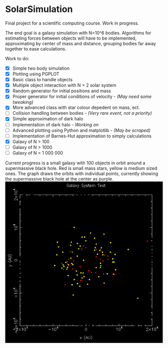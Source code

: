 # SolarSimulation

Final project for a scientific computing course. Work in progress.

The end goal is a galaxy simulation with N=10^6 bodies. Algorithms for estimating forces between objects will have to be implemented, approximating by center of mass and distance, grouping bodies far away together to ease calculations.

Work to do:
- [x] Simple two body simulation
- [x] Plotting using PGPLOT
- [x] Basic class to handle objects
- [x] Multiple object interaction with N > 2 solar system
- [x] Random generator for initial positions and mass
- [X] Proper generator for initial conditions of velocity - *(May need some tweaking)*
- [x] More advanced class with star colour depedent on mass, ect.
- [ ] Collision handling between bodies - *(Very rare event, not a priority)*
- [x] Simple approximation of dark halo
- [ ] Implementation of dark halo - *Working on*
- [ ] Advanced plotting using Python and matplotlib - *(May be scraped)*
- [ ] Implementation of Barnes-Hut approximation to simply calculations
- [X] Galaxy of N > 100
- [ ] Galaxy of N > 1000
- [ ] Galaxy of N = 1 000 000

Current progress is a small galaxy with 100 objects in orbit around a supermassive black hole. Red is small mass stars, yellow is medium sized ones. The graph draws the orbits with individual points, currently showing the supermassive black hole at the center as purple.
![November 26th Progress](https://github.com/brlnoble/SolarSimulation/blob/master/November_26_2019.PNG?raw=true)

